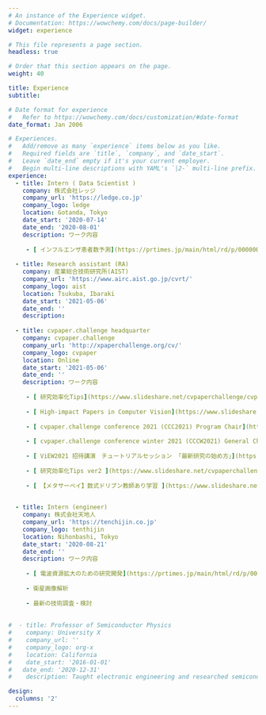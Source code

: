 ```yaml
---
# An instance of the Experience widget.
# Documentation: https://wowchemy.com/docs/page-builder/
widget: experience

# This file represents a page section.
headless: true

# Order that this section appears on the page.
weight: 40

title: Experience
subtitle:

# Date format for experience
#   Refer to https://wowchemy.com/docs/customization/#date-format
date_format: Jan 2006

# Experiences.
#   Add/remove as many `experience` items below as you like.
#   Required fields are `title`, `company`, and `date_start`.
#   Leave `date_end` empty if it's your current employer.
#   Begin multi-line descriptions with YAML's `|2-` multi-line prefix.
experience:
  - title: Intern ( Data Scientist )
    company: 株式会社レッジ
    company_url: 'https://ledge.co.jp'
    company_logo: ledge
    location: Gotanda, Tokyo
    date_start: '2020-07-14'
    date_end: '2020-08-01'
    description: ワーク内容
    
     - [ インフルエンザ患者数予測](https://prtimes.jp/main/html/rd/p/000000021.000030320.html)
    
  - title: Research assistant (RA)
    company: 産業総合技術研究所(AIST)
    company_url: 'https://www.airc.aist.go.jp/cvrt/'
    company_logo: aist
    location: Tsukuba, Ibaraki
    date_start: '2021-05-06'
    date_end: ''
    description: 
    
  - title: cvpaper.challenge headquarter
    company: cvpaper.challenge
    company_url: 'http://xpaperchallenge.org/cv/'
    company_logo: cvpaper
    location: Online
    date_start: '2021-05-06'
    date_end: ''
    description: ワーク内容
    
     - [ 研究効率化Tips](https://www.slideshare.net/cvpaperchallenge/cvpaperchallenge-tips-241914101)
     
     - [ High-impact Papers in Computer Vision](https://www.slideshare.net/cvpaperchallenge/highimpact-papers-in-computer-vision)
     
     - [ cvpaper.challenge conference 2021 (CCC2021) Program Chair](https://ai-scholar.tech/events/cvpaper.challenge)
     
     - [ cvpaper.challenge conference winter 2021 (CCCW2021) General Chair](https://research-p.com/event/322)
     
     - [ ViEW2021 招待講演　チュートリアルセッション 「最新研究の始め方」](https://view.tc-iaip.org/view/2021/speaker/ts1)
          
     - [ 研究効率化Tips ver2 ](https://www.slideshare.net/cvpaperchallenge/tips-ver2-250474910)
     
     - [ 【メタサーベイ】数式ドリブン教師あり学習 ](https://www.slideshare.net/cvpaperchallenge/ss-251948753)

        
  - title: Intern (engineer)
    company: 株式会社天地人
    company_url: 'https://tenchijin.co.jp'
    company_logo: tenthijin
    location: Nihonbashi, Tokyo
    date_start: '2020-08-21'
    date_end: ''
    description: ワーク内容
    
     - [ 電波資源拡大のための研究開発](https://prtimes.jp/main/html/rd/p/000000007.000045963.html)
     
     - 衛星画像解析
     
     - 最新の技術調査・検討
     
    
#  - title: Professor of Semiconductor Physics
#    company: University X
#    company_url: ''
#    company_logo: org-x
#    location: California
#    date_start: '2016-01-01'
#   date_end: '2020-12-31'
#    description: Taught electronic engineering and researched semiconductor physics.

design:
  columns: '2'
---
```

